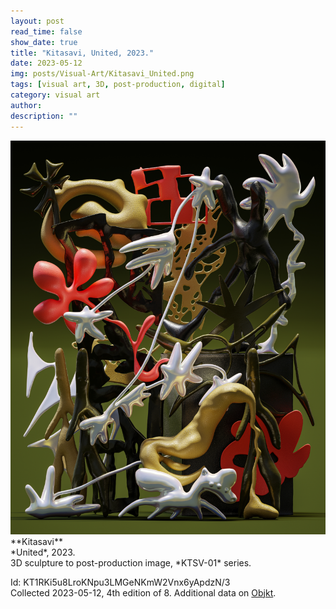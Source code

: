 ```yaml
---
layout: post
read_time: false
show_date: true
title: "Kitasavi, United, 2023."
date: 2023-05-12
img: posts/Visual-Art/Kitasavi_United.png
tags: [visual art, 3D, post-production, digital]
category: visual art
author: 
description: ""
---
```


<img src='./assets/img/posts/Visual-Art/Kitasavi_United.png'>

<br>
**Kitasavi**
<br>*United*, 2023.
<br>3D sculpture to post-production image, *KTSV-01* series.

 <div class="page-separator"></div>

Id: KT1RKi5u8LroKNpu3LMGeNKmW2Vnx6yApdzN/3
<br>Collected 2023-05-12, 4th edition of 8. Additional data on [Objkt](https://objkt.com/tokens/KT1RKi5u8LroKNpu3LMGeNKmW2Vnx6yApdzN/3).
